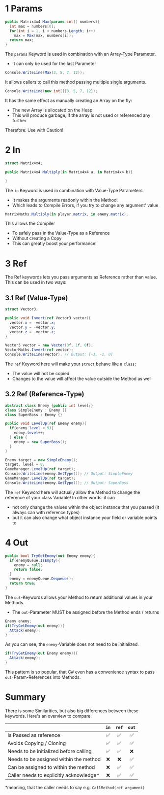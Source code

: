 # 1 Params

```cs
public Matrix4x4 Max(params int[] numbers){
  int max = numbers[0];
  for(int i = 1, i < numbers.Length; i++)
    max = Max(max, numbers[i]);
  return max;
}
```

The `params` Keyword is used in combination with an Array-Type Parameter.
- It can only be used for the last Parameter

```cs
Console.WriteLine(Max(3, 5, 7, 12));
```

It allows callers to call this method passing multiple single arguments.


```cs
Console.WriteLine(new int[]{3, 5, 7, 12});
```

It has the same effect as manually creating an Array on the fly:
- The new Array is allocated on the Heap
- This will produce garbage, if the array is not used or referenced any further

Therefore: Use with Caution!

# 2 In

```cs
struct Matrix4x4;
```


```cs
public Matrix4x4 Multiply(in Matrix4x4 a, in Matrix4x4 b){

}
```

The `in` Keyword is used in combination with Value-Type Parameters.
- It makes the arguments readonly within the Method.
- Which leads to Compile Errors, if you try to change any argument' value

```cs
MatrixMaths.Multiply(in player.matrix, in enemy.matrix);
```

This allows the Compiler
- To safely pass in the Value-Type as a Reference
- Without creating a Copy
- This can greatly boost your performance!

# 3 Ref

The Ref keywords lets you pass arguments as Reference rather than value.\
This can be used in two ways:

## 3.1 Ref (Value-Type)

```cs
struct Vector3;
```

```cs
public void Invert(ref Vector3 vector){
  vector.x = -vector.x;
  vector.y = -vector.y;
  vector.z = -vector.z;
}
```

```cs
Vector3 vector = new Vector(3f, 1f, 0f);
VectorMaths.Invert(ref vector);
Console.WriteLine(vector); // Output: [-3, -1, 0]
```

The `ref` Keyword here will make your `struct` behave like a `class`:
- The value will not be copied
- Changes to the value will affect the value outside the Method as well

## 3.2 Ref (Reference-Type)

```cs
abstract class Enemy {public int level;}
class SimpleEnemy : Enemy {}
class SuperBoss : Enemy {}
```

```cs
public void LevelUp(ref Enemy enemy){
  if(enemy.level < 9){
    enemy.level++;
  } else {
    enemy = new SuperBoss();
  }
}
```

```cs
Enemy target = new SimpleEnemy();
target. level = 8;
GameManager.LevelUp(ref target);
Console.WriteLine(enemy.GetType()); // Output: SimpleEnemy
GameManager.LevelUp(ref target);
Console.WriteLine(enemy.GetType()); // Output: SuperBoss
```

The `ref` Keyword here will actually allow the Method to change the reference of your class Variable!
In other words: it can
- not only change the values within the object instance that you passed (it always can with reference types)
- but it can also change what object instance your field or variable points to

# 4 Out

```cs
public bool TryGetEnemy(out Enemy enemy){
  if(enemyQueue.IsEmpty){
    enemy = null;
    return false;
  }
  enemy = enemyQueue.Dequeue();
  return true;
}
```

The `out`-Keywords allows your Method to return additional values in your Methods.
- The `out`-Parameter MUST be assigned before the Method ends / returns

```cs
Enemy enemy;
if(TryGetEnemy(out enemy)){
  Attack(enemy);
}
```

As you can see, the `enemy`-Variable does not need to be initialized.


```cs
if(TryGetEnemy(out Enemy enemy)){
  Attack(enemy);
}
```

This pattern is so popular, that C# even has a convenience syntax to pass `out`-Param-References into Methods.

# Summary

There is some Similarities, but also big differences between these keywords. Here's an overview to compare:

| | `in` | `ref` | `out`|
|-|:----:|:-----:|:----:|
| Is Passed as reference |✅|✅|✅|
| Avoids Copying / Cloning |✅|✅|✅|
| Needs to be initialized before calling |✅|✅|❌|
| Needs to be assigned within the method |❌|❌|✅|
| Can be assigned to within the method |❌|✅|✅|
| Caller needs to explicitly acknowledge* |❌|✅|✅|

*meaning, that the caller needs to say e.g. `CallMethod(ref argument)`